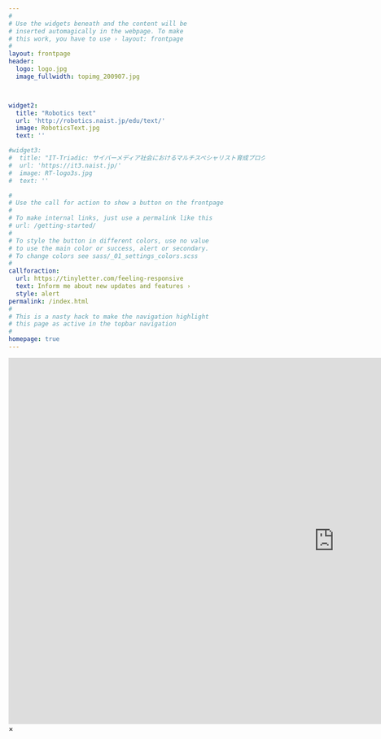 ```yaml
---
#
# Use the widgets beneath and the content will be
# inserted automagically in the webpage. To make
# this work, you have to use › layout: frontpage
#
layout: frontpage
header:
  logo: logo.jpg
  image_fullwidth: topimg_200907.jpg



widget2:
  title: "Robotics text"
  url: 'http://robotics.naist.jp/edu/text/'
  image: RoboticsText.jpg
  text: ''

#widget3:
#  title: "IT-Triadic: サイバーメディア社会におけるマルチスペシャリスト育成プログラム"
#  url: 'https://it3.naist.jp/'
#  image: RT-logo3s.jpg
#  text: ''

#
# Use the call for action to show a button on the frontpage
#
# To make internal links, just use a permalink like this
# url: /getting-started/
#
# To style the button in different colors, use no value
# to use the main color or success, alert or secondary.
# To change colors see sass/_01_settings_colors.scss
#
callforaction:
  url: https://tinyletter.com/feeling-responsive
  text: Inform me about new updates and features ›
  style: alert
permalink: /index.html
#
# This is a nasty hack to make the navigation highlight
# this page as active in the topbar navigation
#
homepage: true
---
```


<div id="videoModal" class="reveal-modal large" data-reveal="">
  <div class="flex-video widescreen vimeo" style="display: block;">
    <iframe width="1280" height="720" src="https://www.youtube.com/embed/3b5zCFSmVvU" frameborder="0" allowfullscreen></iframe>
  </div>
  <a class="close-reveal-modal">&#215;</a>
</div>

